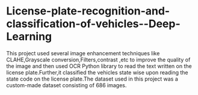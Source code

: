 # License-plate-recognition-and-classification-of-vehicles--Deep-Learning
This project used several image enhancement techniques like CLAHE,Grayscale conversion,Filters,contrast ,etc to improve the quality of the image and then used OCR Python library to read the text written on the license plate.Further,it classified the vehicles state wise upon reading the state code on the license plate.The dataset used in this project was a custom-made dataset consisting of 686 images.
